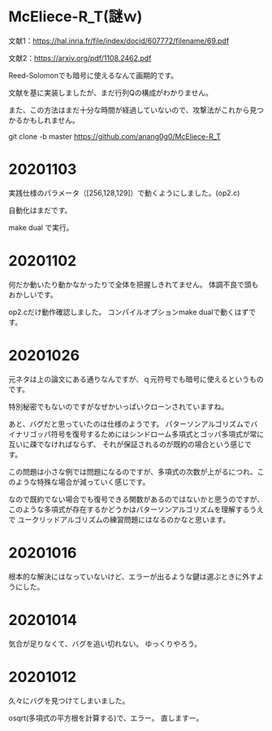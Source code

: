 # McEliece-R_T(謎ｗ)

文献1：https://hal.inria.fr/file/index/docid/607772/filename/69.pdf

文献2：https://arxiv.org/pdf/1108.2462.pdf

Reed-Solomonでも暗号に使えるなんて画期的です。

文献を基に実装しましたが、まだ行列Qの構成がわかりません。

また、この方法はまだ十分な時間が経過していないので、攻撃法がこれから見つかるかもしれません。

git clone -b master https://github.com/anang0g0/McEliece-R_T


# 20201103

実践仕様のパラメータ（[256,128,129]）で動くようにしました。(op2.c)

自動化はまだです。

make dual で実行。

# 20201102

何だか動いたり動かなかったりで全体を把握しきれてません。
体調不良で頭もおかしいです。

op2.cだけ動作確認しました。
コンパイルオプションmake dualで動くはずです。

# 20201026

元ネタは上の論文にある通りなんですが、ｑ元符号でも暗号に使えるというものです。

特別秘密でもないのですがなぜかいっぱいクローンされていますね。

あと、バグだと思っていたのは仕様のようです。
パターソンアルゴリズムでバイナリゴッパ符号を復号するためにはシンドローム多項式とゴッパ多項式が常に互いに疎でなければならず、
それが保証されるのが既約の場合という感じです。

この問題は小さな例では問題になるのですが、多項式の次数が上がるにつれ、このような特殊な場合が減っていく感じです。

なので既約でない場合でも復号できる関数があるのではないかと思うのですが、このような多項式が存在するかどうかはパターソンアルゴリズムを理解するうえで
ユークリッドアルゴリズムの練習問題にはなるのかなと思います。

# 20201016

根本的な解決にはなっていないけど、エラーが出るような鍵は選ぶときに外すようにした。

# 20201014

気合が足りなくて、バグを追い切れない。
ゆっくりやろう。

# 20201012

久々にバグを見つけてしまいました。

osqrt(多項式の平方根を計算する)で、エラー。
直しますー。
